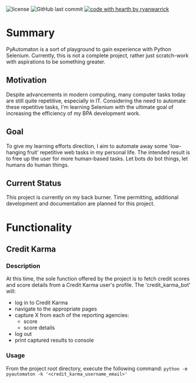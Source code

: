 ![license](https://img.shields.io/github/license/ryanwarrick/pyautomaton)
![GitHub last commit](https://img.shields.io/github/last-commit/ryanwarrick/pyautomaton)
[![code with hearth by ryanwarrick](https://img.shields.io/badge/%3C%2F%3E%20with%20%E2%99%A5%20by-ryanwarrick-ff1414.svg?style=flat-square)](https://github.com/ryanwarrick)


# Summary
PyAutomaton is a sort of playground to gain experience with Python Selenium. Currently, this is not a complete project, rather just scratch-work with aspirations to be something greater.

## Motivation
Despite advancements in modern computing, many computer tasks today are still quite repetitive, especially in IT. Considering the need to automate these repetitive tasks, I'm learning Selenium with the ultimate goal of increasing the efficiency of my BPA development work.

##  Goal
To give my learning efforts direction, I aim to automate away some 'low-hanging fruit' repetitive web tasks in my personal life. The intended result is to free up the user for more human-based tasks. Let bots do bot things, let humans do human things.

## Current Status
This project is currently on my back burner. Time permitting, additional development and documentation are planned for this project.

# Functionality

## Credit Karma
### Description
At this time, the sole function offered by the project is to fetch credit scores and score details from a Credit Karma user's profile. The 'credit_karma_bot' will:
- log in to Credit Karma
- navigate to the appropriate pages
- capture X from each of the reporting agencies:
  - score
  - score details
- log out
- print captured results to console
  
### Usage
From the project root directory, execute the following command: `python -m pyautomaton -k '<credit_karma_username_email>'`
